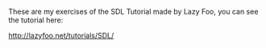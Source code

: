 These are my exercises of the SDL Tutorial made by Lazy Foo, you can see the tutorial here:

http://lazyfoo.net/tutorials/SDL/